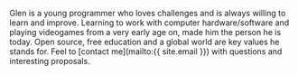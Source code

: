 Glen is a young programmer who loves challenges and is always willing to learn and improve. Learning to work with computer hardware/software and playing videogames from a very early age on, made him the person he is today. Open source, free education and a global world are key values he stands for. Feel to [contact me](mailto:{{ site.email }}) with questions and interesting proposals.